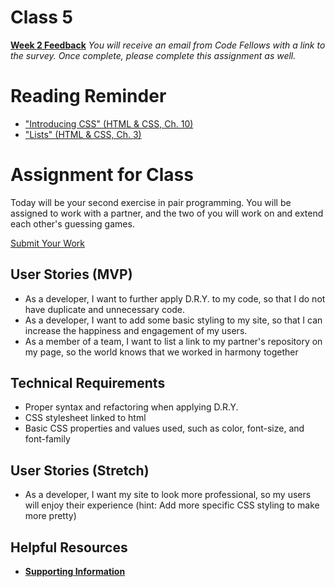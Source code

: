 # Class 5
[**Week 2 Feedback**](https://canvas.instructure.com/courses/1015286/modules/items/9246692)
*You will receive an email from Code Fellows with a link to the survey. Once complete, please complete this assignment as well.*

# Reading Reminder
* ["Introducing CSS" (HTML & CSS, Ch. 10)](https://canvas.instructure.com/courses/1015286/modules/items/9246685)
* ["Lists" (HTML & CSS, Ch. 3)](https://canvas.instructure.com/courses/1015286/modules/items/9246689)

# Assignment for Class
Today will be your second exercise in pair programming. You will be assigned to work with a partner, and the two of you will work on and extend each other's guessing games.

[Submit Your Work](https://canvas.instructure.com/courses/1015286/modules/items/9246690)

## User Stories (MVP)
 - As a developer, I want to further apply D.R.Y. to my code, so that I do not have duplicate and unnecessary code.
 - As a developer, I want to add some basic styling to my site, so that I can increase the happiness and engagement of my users.
 - As a member of a team, I want to list a link to my partner's repository on my page, so the world knows that we worked in harmony together

## Technical Requirements
 - Proper syntax and refactoring when applying D.R.Y.
 - CSS stylesheet linked to html
 - Basic CSS properties and values used, such as color, font-size, and font-family

## User Stories (Stretch)
 - As a developer, I want my site to look more professional, so my users will enjoy their experience (hint: Add more specific CSS styling to make more pretty)

## Helpful Resources
- [**Supporting Information**](support.md)
